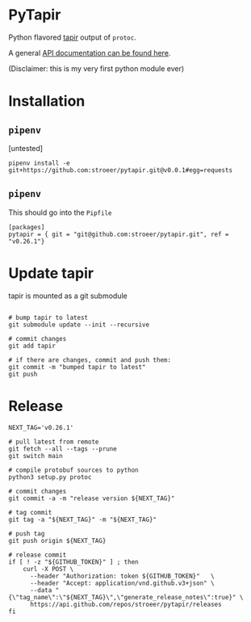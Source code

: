 # PyTapir

Python flavored [tapir](https://github.com/stroeer/tapir/) output of `protoc`.

A general [API documentation can be found here](https://stroeer.github.io/tapir/).

(Disclaimer: this is my very first python module ever)

# Installation

## `pipenv`

[untested]

`pipenv install -e git+https://github.com:stroeer/pytapir.git@v0.0.1#egg=requests`

## `pipenv`

This should go into the `Pipfile`

```shell
[packages]
pytapir = { git = "git@github.com:stroeer/pytapir.git", ref = "v0.26.1"}
```

# Update tapir

tapir is mounted as a git submodule

```shell

# bump tapir to latest
git submodule update --init --recursive

# commit changes
git add tapir

# if there are changes, commit and push them:
git commit -m "bumped tapir to latest"
git push

```

# Release


```shell
NEXT_TAG='v0.26.1'

# pull latest from remote
git fetch --all --tags --prune
git switch main

# compile protobuf sources to python
python3 setup.py protoc

# commit changes
git commit -a -m "release version ${NEXT_TAG}"

# tag commit
git tag -a "${NEXT_TAG}" -m "${NEXT_TAG}"

# push tag
git push origin ${NEXT_TAG}

# release commit
if [ ! -z "${GITHUB_TOKEN}" ] ; then
    curl -X POST \
      --header "Authorization: token ${GITHUB_TOKEN}" 	\
      --header "Accept: application/vnd.github.v3+json"	\
      --data "{\"tag_name\":\"${NEXT_TAG}\",\"generate_release_notes\":true}" \
      https://api.github.com/repos/stroeer/pytapir/releases
fi
```
